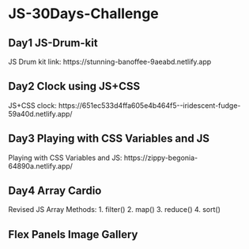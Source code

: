 # JS-30Days-Challenge
<h2>Day1 JS-Drum-kit</h2>
JS Drum kit link:  https://stunning-banoffee-9aeabd.netlify.app 
<h2>Day2 Clock using JS+CSS</h2>
JS+CSS clock: https://651ec533d4ffa605e4b464f5--iridescent-fudge-59a40d.netlify.app/
<h2>Day3 Playing with CSS Variables and JS</h2>
Playing with CSS Variables and JS: https://zippy-begonia-64890a.netlify.app/
<h2>Day4 Array Cardio</h2>
Revised JS Array Methods:
1. filter()
2. map()
3. reduce()
4. sort()
<h2>Flex Panels Image Gallery</h2>
